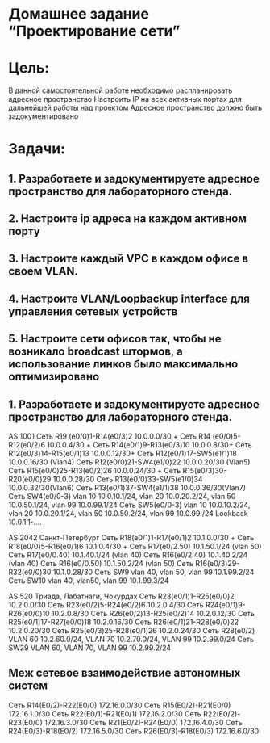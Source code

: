 
# Домашнее задание  “Проектирование сети”

# Цель:
В данной самостоятельной работе необходимо распланировать адресное пространство
Настроить IP на всех активных портах для дальнейшей работы над проектом
Адресное пространство должно быть задокументировано


# Задачи: 
## 1. Разработаете и задокументируете адресное пространство для лабораторного стенда.
## 2. Настроите ip адреса на каждом активном порту
## 3. Настроите каждый VPC в каждом офисе в своем VLAN.
## 4. Настроите VLAN/Loopbackup interface для управления сетевых устройств
## 5. Настроите сети офисов так, чтобы не возникало broadcast штормов, а использование линков было максимально оптимизировано


## 1. Разработаете и задокументируете адресное пространство для лабораторного стенда.
AS 1001
		Сеть R19 (e0/0)1-R14(e0/3)2 10.0.0.0/30 + 
		Сеть R14 (e0/0)5-R12(e0/2)6 10.0.0.4/30 +
Сеть R14(e0/1)9-R13(e0/3)10 10.0.0.8/30+
Сеть R12(e0/3)14-R15(e0/1)13 10.0.0.12/30+
Сеть R12(e0/1)17-SW5(e1/1)18 10.0.0.16/30 (Vlan4)
Сеть R12(e0/0)21-SW4(e1/0)22 10.0.0.20/30 (Vlan5)
Сеть R15(e0/0)25-R13(e0/2)26 10.0.0.24/30 +
Сеть R15(e0/3)30-R20(e0/0)29 10.0.0.28/30
Сеть R13(e0/0)33-SW5(e1/0)34 10.0.0.32/30(Vlan6)
Cеть R13(e0/1)37-SW4(e1/1)38 10.0.0.36/30(Vlan7)
Сеть SW4(e0/0-3) vlan 10 10.0.10.1/24, vlan 20 10.0.20.2/24, vlan 50 10.0.50.1/24, vlan 99 10.0.99.1/24 
Сеть SW5(e0/0-3) vlan 10 10.0.10.2/24, vlan 20 10.0.20.1/24, vlan 50 10.0.50.2/24, vlan 99 10.0.99./24
Lookback 10.0.1.1-….

AS 2042 Санкт-Петербург
Сеть R18(e0/1)1-R17(e0/1)2 10.1.0.0/30 +
Сеть R18(e0/0)5-R16(e0/1)6 10.1.0.4/30 +
Сеть R17(e0/2.50) 10.1.50.1/24 (vlan 50)
Сеть R17(e0/0.40) 10.1.40.1/24 (vlan 40)
Сеть R16(e0/2.40) 10.1.40.2/24 (vlan 40)
Сеть R16(e0/0.50) 10.1.50.2/24 (vlan 50)
Сеть R16(e0/3)29-R32(e0/0)30 10.1.0.28/30 
Сеть SW9 vlan 40, vlan 50, vlan 99 10.1.99.2/24
Сеть SW10 vlan 40, vlan50, vlan 99 10.1.99.3/24


AS 520 Триада, Лабатнаги, Чокурдах
		Сеть R23(e0/1)1-R25(e0/0)2 10.2.0.0/30
		Сеть R23(e0/2)5-R24(e0/2)6 10.2.0.4/30 
Сеть R24(e0/1)9-R26(e0/0)10 10.2.0.8/30 
Сеть R26(e0/2)13-R25(e0/2)14 10.2.0.12/30 
Сеть R25(e0/1)17-R27(e0/0)18 10.2.0.16/30 
Сеть R26(e0/1)21-R28(e0/0)22 10.2.0.20/30 
Сеть R25(e0/3)25-R28(e0/1)26 10.2.0.24/30 
Сеть R28(e0/2) VLAN 60 10.2.60.0/24, VLAN 70 10.2.70.0/24, VLAN 99 10.2.99.0/24
Сеть SW29 VLAN 60, VLAN 70, VLAN 99 10.2.99.2/24

## Меж сетевое взаимодействие автономных систем
Сеть R14(E0/2)-R22(E0/0) 172.16.0.0/30
Сеть R15(E0/2)-R21(E0/0) 172.16.1.0/30
Сеть R22(E0/1)-R21(E0/1) 172.16.2.0/30
Сеть R22(E0/2)-R23(E0/0) 172.16.3.0/30
Сеть R21(E0/2)-R24(E0/0) 172.16.4.0/30
Сеть R24(E0/3)-R18(E0/2) 172.16.5.0/30
Сеть R26(E0/3)-R18(E0/3) 172.16.6.0/30
